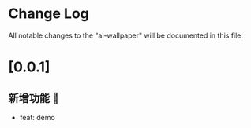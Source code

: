 # Change Log

All notable changes to the "ai-wallpaper" will be documented in this file.

# [0.0.1]

## 新增功能 🌱

- feat: demo
